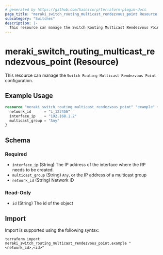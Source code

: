 ```yaml
---
# generated by https://github.com/hashicorp/terraform-plugin-docs
page_title: "meraki_switch_routing_multicast_rendezvous_point Resource - terraform-provider-meraki"
subcategory: "Switches"
description: |-
  This resource can manage the Switch Routing Multicast Rendezvous Point configuration.
---
```


# meraki_switch_routing_multicast_rendezvous_point (Resource)

This resource can manage the `Switch Routing Multicast Rendezvous Point` configuration.

## Example Usage

```terraform
resource "meraki_switch_routing_multicast_rendezvous_point" "example" {
  network_id      = "L_123456"
  interface_ip    = "192.168.1.2"
  multicast_group = "Any"
}
```

<!-- schema generated by tfplugindocs -->
## Schema

### Required

- `interface_ip` (String) The IP address of the interface where the RP needs to be created.
- `multicast_group` (String) `Any`, or the IP address of a multicast group
- `network_id` (String) Network ID

### Read-Only

- `id` (String) The id of the object

## Import

Import is supported using the following syntax:

```shell
terraform import meraki_switch_routing_multicast_rendezvous_point.example "<network_id>,<id>"
```
